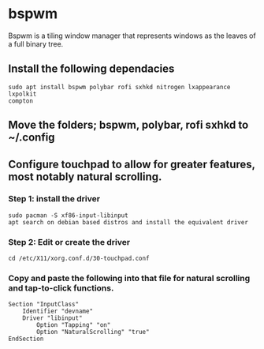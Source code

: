 # bspwm

Bspwm is a tiling window manager that represents windows as the leaves of a full binary tree.

## Install the following dependacies

    sudo apt install bspwm polybar rofi sxhkd nitrogen lxappearance lxpolkit
    compton

## Move the folders; bspwm, polybar, rofi sxhkd to ~/.config

## Configure touchpad to allow for greater features, most notably natural scrolling.

### Step 1: install the driver

    sudo pacman -S xf86-input-libinput
    apt search on debian based distros and install the equivalent driver

### Step 2: Edit or create the driver 

    cd /etc/X11/xorg.conf.d/30-touchpad.conf

### Copy and paste the following into that file for natural scrolling and tap-to-click functions.

    Section "InputClass"
        Identifier "devname"
        Driver "libinput"
            Option "Tapping" "on"
            Option "NaturalScrolling" "true"
    EndSection
